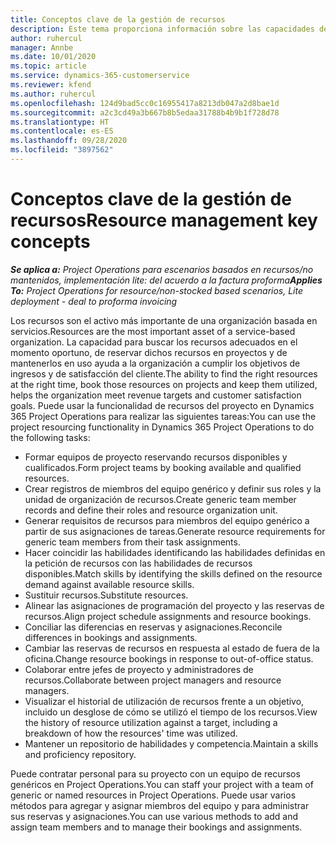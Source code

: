```yaml
---
title: Conceptos clave de la gestión de recursos
description: Este tema proporciona información sobre las capacidades de gestión de recursos en las operaciones de proyectos de Microsoft Dynamics.
author: ruhercul
manager: Annbe
ms.date: 10/01/2020
ms.topic: article
ms.service: dynamics-365-customerservice
ms.reviewer: kfend
ms.author: ruhercul
ms.openlocfilehash: 124d9bad5cc0c16955417a8213db047a2d8bae1d
ms.sourcegitcommit: a2c3cd49a3b667b8b5edaa31788b4b9b1f728d78
ms.translationtype: HT
ms.contentlocale: es-ES
ms.lasthandoff: 09/28/2020
ms.locfileid: "3897562"
---
```

# <a name="resource-management-key-concepts"></a><span data-ttu-id="4ad41-103">Conceptos clave de la gestión de recursos</span><span class="sxs-lookup"><span data-stu-id="4ad41-103">Resource management key concepts</span></span>

<span data-ttu-id="4ad41-104">_**Se aplica a:** Project Operations para escenarios basados en recursos/no mantenidos, implementación lite: del acuerdo a la factura proforma_</span><span class="sxs-lookup"><span data-stu-id="4ad41-104">_**Applies To:** Project Operations for resource/non-stocked based scenarios, Lite deployment - deal to proforma invoicing_</span></span>

<span data-ttu-id="4ad41-105">Los recursos son el activo más importante de una organización basada en servicios.</span><span class="sxs-lookup"><span data-stu-id="4ad41-105">Resources are the most important asset of a service-based organization.</span></span> <span data-ttu-id="4ad41-106">La capacidad para buscar los recursos adecuados en el momento oportuno, de reservar dichos recursos en proyectos y de mantenerlos en uso ayuda a la organización a cumplir los objetivos de ingresos y de satisfacción del cliente.</span><span class="sxs-lookup"><span data-stu-id="4ad41-106">The ability to find the right resources at the right time, book those resources on projects and keep them utilized, helps the organization meet revenue targets and customer satisfaction goals.</span></span> <span data-ttu-id="4ad41-107">Puede usar la funcionalidad de recursos del proyecto en Dynamics 365 Project Operations para realizar las siguientes tareas:</span><span class="sxs-lookup"><span data-stu-id="4ad41-107">You can use the project resourcing functionality in Dynamics 365 Project Operations to do the following tasks:</span></span>

- <span data-ttu-id="4ad41-108">Formar equipos de proyecto reservando recursos disponibles y cualificados.</span><span class="sxs-lookup"><span data-stu-id="4ad41-108">Form project teams by booking available and qualified resources.</span></span>
- <span data-ttu-id="4ad41-109">Crear registros de miembros del equipo genérico y definir sus roles y la unidad de organización de recursos.</span><span class="sxs-lookup"><span data-stu-id="4ad41-109">Create generic team member records and define their roles and resource organization unit.</span></span>
- <span data-ttu-id="4ad41-110">Generar requisitos de recursos para miembros del equipo genérico a partir de sus asignaciones de tareas.</span><span class="sxs-lookup"><span data-stu-id="4ad41-110">Generate resource requirements for generic team members from their task assignments.</span></span>
- <span data-ttu-id="4ad41-111">Hacer coincidir las habilidades identificando las habilidades definidas en la petición de recursos con las habilidades de recursos disponibles.</span><span class="sxs-lookup"><span data-stu-id="4ad41-111">Match skills by identifying the skills defined on the resource demand against available resource skills.</span></span>
- <span data-ttu-id="4ad41-112">Sustituir recursos.</span><span class="sxs-lookup"><span data-stu-id="4ad41-112">Substitute resources.</span></span>
- <span data-ttu-id="4ad41-113">Alinear las asignaciones de programación del proyecto y las reservas de recursos.</span><span class="sxs-lookup"><span data-stu-id="4ad41-113">Align project schedule assignments and resource bookings.</span></span>
- <span data-ttu-id="4ad41-114">Conciliar las diferencias en reservas y asignaciones.</span><span class="sxs-lookup"><span data-stu-id="4ad41-114">Reconcile differences in bookings and assignments.</span></span>
- <span data-ttu-id="4ad41-115">Cambiar las reservas de recursos en respuesta al estado de fuera de la oficina.</span><span class="sxs-lookup"><span data-stu-id="4ad41-115">Change resource bookings in response to out-of-office status.</span></span>
- <span data-ttu-id="4ad41-116">Colaborar entre jefes de proyecto y administradores de recursos.</span><span class="sxs-lookup"><span data-stu-id="4ad41-116">Collaborate between project managers and resource managers.</span></span>
- <span data-ttu-id="4ad41-117">Visualizar el historial de utilización de recursos frente a un objetivo, incluido un desglose de cómo se utilizó el tiempo de los recursos.</span><span class="sxs-lookup"><span data-stu-id="4ad41-117">View the history of resource utilization against a target, including a breakdown of how the resources' time was utilized.</span></span>
- <span data-ttu-id="4ad41-118">Mantener un repositorio de habilidades y competencia.</span><span class="sxs-lookup"><span data-stu-id="4ad41-118">Maintain a skills and proficiency repository.</span></span>


<span data-ttu-id="4ad41-119">Puede contratar personal para su proyecto con un equipo de recursos genéricos en Project Operations.</span><span class="sxs-lookup"><span data-stu-id="4ad41-119">You can staff your project with a team of generic or named resources in Project Operations.</span></span> <span data-ttu-id="4ad41-120">Puede usar varios métodos para agregar y asignar miembros del equipo y para administrar sus reservas y asignaciones.</span><span class="sxs-lookup"><span data-stu-id="4ad41-120">You can use various methods to add and assign team members and to manage their bookings and assignments.</span></span> 
